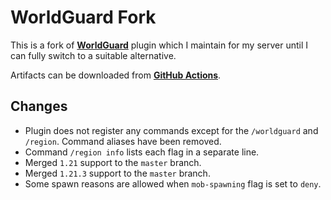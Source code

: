 # WorldGuard Fork  
This is a fork of **[WorldGuard](https://github.com/EngineHub/WorldGuard)** plugin which I maintain for my server until I can fully switch to a suitable alternative.  

Artifacts can be downloaded from **[GitHub Actions](https://github.com/Grabsky/WorldGuard/actions/workflows/gradle.yml)**.

## Changes
- Plugin does not register any commands except for the `/worldguard` and `/region`. Command aliases have been removed.
- Command `/region info` lists each flag in a separate line.
- Merged `1.21` support to the `master` branch.
- Merged `1.21.3` support to the `master` branch.
- Some spawn reasons are allowed when `mob-spawning` flag is set to `deny`.